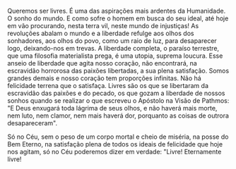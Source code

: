 
Queremos ser livres. É uma das aspirações mais ardentes da Humanidade. O sonho do mundo. E como sofre o homem em busca do seu ideal, até hoje em vão procurando, nesta terra vil, neste mundo de injustiças! As revoluções abalam o mundo e a liberdade refulge aos olhos dos sonhadores, aos olhos do povo, como um raio de luz, para desaparecer logo, deixando-nos em trevas. A liberdade completa, o paraíso terrestre, que uma filosofia materialista prega, é uma utopia, suprema loucura. Esse anseio de liberdade que agita nosso coração, não encontrará, na escravidão horrorosa das paixões libertadas, a sua plena satisfação. Somos grandes demais e nosso coração tem proporções infinitas. Não há felicidade terrena que o satisfaça. Livres são os que se libertaram da escravidão das paixões e do pecado, os que gozam a liberdade de nossos sonhos quando se realizar o que escreveu o Apóstolo na Visão de Pathmos: "E Deus enxugará toda lágrima de seus olhos, e não haverá mais morte, nem luto, nem clamor, nem mais haverá dor, porquanto as coisas de outrora desapareceram".

Só no Céu, sem o peso de um corpo mortal e cheio de miséria, na posse do Bem Eterno, na satisfação plena de todos os ideais de felicidade que hoje nos agitam, só no Céu poderemos dizer em verdade: "Livre! Eternamente livre!

